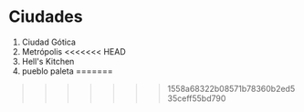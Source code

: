 # Ciudades

1. Ciudad Gótica
2. Metrópolis
<<<<<<< HEAD
3. Hell's Kitchen
4. pueblo paleta
=======

>>>>>>> 1558a68322b08571b78360b2ed535ceff55bd790
